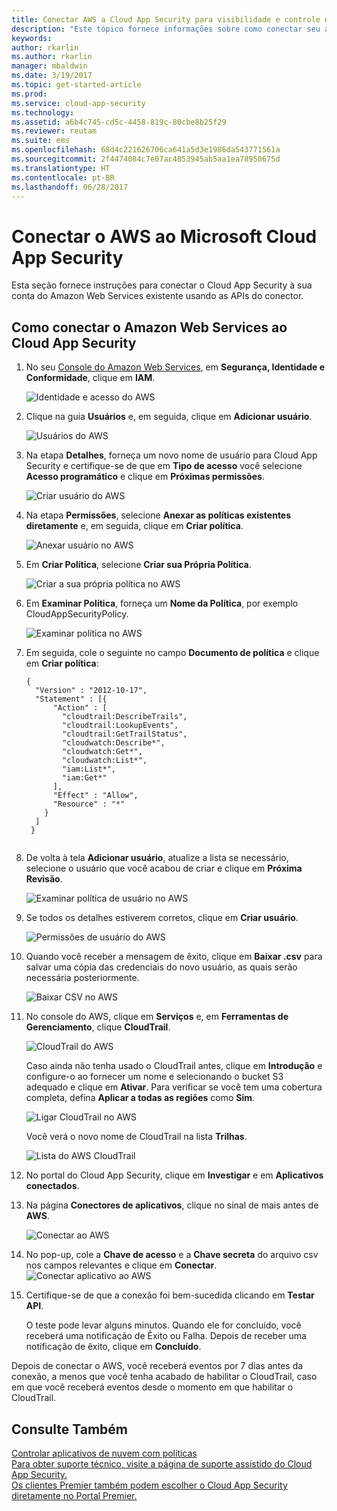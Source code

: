```yaml
---
title: Conectar AWS a Cloud App Security para visibilidade e controle de uso | Microsoft Docs
description: "Este tópico fornece informações sobre como conectar seu aplicativo do AWS ao Cloud App Security usando o conector de API."
keywords: 
author: rkarlin
ms.author: rkarlin
manager: mbaldwin
ms.date: 3/19/2017
ms.topic: get-started-article
ms.prod: 
ms.service: cloud-app-security
ms.technology: 
ms.assetid: a6b4c745-cd5c-4458-819c-80cbe8b25f29
ms.reviewer: reutam
ms.suite: ems
ms.openlocfilehash: 68d4c221626706ca641a5d3e1986da543771561a
ms.sourcegitcommit: 2f4474084c7e07ac4853945ab5aa1ea78950675d
ms.translationtype: HT
ms.contentlocale: pt-BR
ms.lasthandoff: 06/28/2017
---
```

# <a name="connect-aws-to-microsoft-cloud-app-security"></a>Conectar o AWS ao Microsoft Cloud App Security
Esta seção fornece instruções para conectar o Cloud App Security à sua conta do Amazon Web Services existente usando as APIs do conector.  
  
## <a name="how-to-connect-amazon-web-services-to-cloud-app-security"></a>Como conectar o Amazon Web Services ao Cloud App Security  
  
1.  No seu [Console do Amazon Web Services](https://console.aws.amazon.com/), em **Segurança, Identidade e Conformidade**, clique em **IAM**.  
  
     ![Identidade e acesso do AWS](./media/aws-identity-and-access.png "aws identity and access")  
  
2.  Clique na guia **Usuários** e, em seguida, clique em **Adicionar usuário**.  
  
     ![Usuários do AWS](./media/aws-users.png "aws users")      
  
4.  Na etapa **Detalhes**, forneça um novo nome de usuário para Cloud App Security e certifique-se de que em **Tipo de acesso** você selecione **Acesso programático** e clique em **Próximas permissões**.  

     ![Criar usuário do AWS](./media/aws-create-user.png "AWS create user")

5. Na etapa **Permissões**, selecione **Anexar as políticas existentes diretamente** e, em seguida, clique em **Criar política**.

   ![Anexar usuário no AWS](./media/aws-attach-user-policy.png "Anexar política existente no AWS")

6.  Em **Criar Política**, selecione **Criar sua Própria Política**.
 
    ![Criar a sua própria política no AWS](./media/aws-create-own-policy.png "Criar política no AWS")
 
7.  Em **Examinar Política**, forneça um **Nome da Política**, por exemplo CloudAppSecurityPolicy.

    ![Examinar política no AWS](./media/aws-review-policy.png "AWS review policy")

8. Em seguida, cole o seguinte no campo **Documento de política** e clique em **Criar política**:
  
    ```     
    {  
      "Version" : "2012-10-17",  
      "Statement" : [{  
          "Action" : [  
            "cloudtrail:DescribeTrails",  
            "cloudtrail:LookupEvents",  
            "cloudtrail:GetTrailStatus",  
            "cloudwatch:Describe*",  
            "cloudwatch:Get*",  
            "cloudwatch:List*",  
            "iam:List*",  
            "iam:Get*"  
          ],  
          "Effect" : "Allow",  
          "Resource" : "*"  
        }  
      ]  
     }  
  
    ```  
  
9. De volta à tela **Adicionar usuário**, atualize a lista se necessário, selecione o usuário que você acabou de criar e clique em **Próxima Revisão**.

   ![Examinar política de usuário no AWS](./media/aws-review-user.png "Examinar usuário no AWS")

10. Se todos os detalhes estiverem corretos, clique em **Criar usuário**.

    ![Permissões de usuário do AWS](./media/aws-user-permissions.png "Examinar permissões de usuário do AWS")

11. Quando você receber a mensagem de êxito, clique em **Baixar .csv** para salvar uma cópia das credenciais do novo usuário, as quais serão necessária posteriormente.  

    ![Baixar CSV no AWS](./media/aws-download-csv.png "AWS download csv")
  
10. No console do AWS, clique em **Serviços** e, em **Ferramentas de Gerenciamento**, clique **CloudTrail**.  
  
     ![CloudTrail do AWS](./media/aws-cloudtrail.png "aws cloudtrail")  
  
    Caso ainda não tenha usado o CloudTrail antes, clique em **Introdução** e configure-o ao fornecer um nome e selecionando o bucket S3 adequado e clique em **Ativar**. Para verificar se você tem uma cobertura completa, defina **Aplicar a todas as regiões** como **Sim**.
  
       ![Ligar CloudTrail no AWS](./media/aws-turnon-cloudtrail.png "AWS turn on CloudTrail")
  
    Você verá o novo nome de CloudTrail na lista **Trilhas**.
    
      ![Lista do AWS CloudTrail](./media/aws-cloudtrail-list.png "Lista do AWS CloudTrail")
  
11. No portal do Cloud App Security, clique em **Investigar** e em **Aplicativos conectados**.  
  
12. Na página **Conectores de aplicativos**, clique no sinal de mais antes de **AWS**.  
  
     ![Conectar ao AWS](./media/connect-aws.png "connect AWS")  
  
13. No pop-up, cole a **Chave de acesso** e a **Chave secreta** do arquivo csv nos campos relevantes e clique em **Conectar**.  
   ![Conectar aplicativo ao AWS](./media/aws-connect-app.png "AWS connect app") 
  
14. Certifique-se de que a conexão foi bem-sucedida clicando em **Testar API**.  
  
     O teste pode levar alguns minutos. Quando ele for concluído, você receberá uma notificação de Êxito ou Falha. Depois de receber uma notificação de êxito, clique em **Concluído**.  
  
Depois de conectar o AWS, você receberá eventos por 7 dias antes da conexão, a menos que você tenha acabado de habilitar o CloudTrail, caso em que você receberá eventos desde o momento em que habilitar o CloudTrail.
  
## <a name="see-also"></a>Consulte Também  
[Controlar aplicativos de nuvem com políticas](control-cloud-apps-with-policies.md)   
[Para obter suporte técnico, visite a página de suporte assistido do Cloud App Security.](http://support.microsoft.com/oas/default.aspx?prid=16031)   
[Os clientes Premier também podem escolher o Cloud App Security diretamente no Portal Premier.](https://premier.microsoft.com/)  
  
  